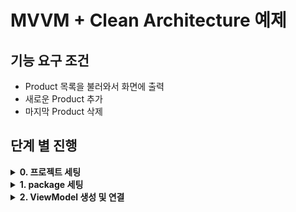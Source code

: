 # MVVM + Clean Architecture 예제

## 기능 요구 조건

- Product 목록을 불러와서 화면에 출력
- 새로운 Product 추가
- 마지막 Product 삭제

## 단계 별 진행

<details>
<summary><b>0. 프로젝트 세팅</b></summary>
<div markdown="1">

</br>

![image01](./README_image/image01.png)

- MainActivity 내에 MainScreen, Product 구성

</div>
</details>

<details>
<summary><b>1. package 세팅</b></summary>
<div markdown="1">

</br>

![image02](./README_image/image02.png)

- Package를 나누는 방법은 `Layer` 단위로 나누는 방식과 `Feature` 단위로 나누는 방식이 있음
- 본 예제에서는 Layer를 구분해서 학습하기 위해 Layer 단위로 나눔
- Layer 구조
  - Presentation Layer: ComposeView, ViewModel
  - Domain Layer: UseCase, RepositoryInterface, DomainModel
  - Data Layer: RepositoryImpl, DataSource, DataModel

</div>
</details>

<details>
<summary><b>2. ViewModel 생성 및 연결</b></summary>
<div markdown="1">

</br>

![image03](./README_image/image03.png)

- ViewModel 생성
  - 상태(products) 및 관련 함수 생성
- ViewModel과 Screen 연결
  - `androidx.lifecycle:lifecycle-viewmodel-compose` 및 `androidx.lifecycle:lifecycle-runtime-compose` 라이브러리 추가
  - Screen에 ViewModel의 상태 및 관련 함수 연결

</div>
</details>
